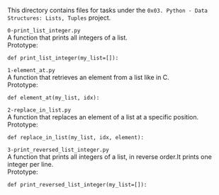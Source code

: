 This directory contains files for tasks under the `0x03. Python - Data Structures: Lists, Tuples` project.<br>


`0-print_list_integer.py`<br>
A function that prints all integers of a list.<br>
Prototype:
```
def print_list_integer(my_list=[]):
```


`1-element_at.py`<br>
A function that retrieves an element from a list like in C.<br>
Prototype:
```
def element_at(my_list, idx):
```


`2-replace_in_list.py`<br>
A function that replaces an element of a list at a specific position.<br>Prototype:
```
def replace_in_list(my_list, idx, element):
```


`3-print_reversed_list_integer.py`<br>
A function that prints all integers of a list, in reverse order.It prints one integer per line.<br>Prototype:
```
def print_reversed_list_integer(my_list=[]):
```
